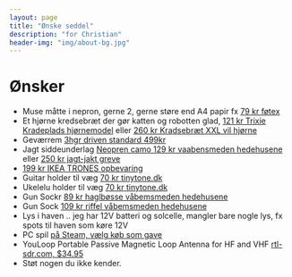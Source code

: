```yaml
---
layout: page
title: "Ønske seddel"
description: "for Christian"
header-img: "img/about-bg.jpg"
---
```

# Ønsker

* Muse måtte i nepron, gerne 2, gerne støre end A4 papir fx [79 kr føtex](https://www.foetex.dk/produkter/musemaatte-40-x-45-cm-sort/100516636/)
* Et hjørne kredsebræt der gør katten og robotten glad, [121 kr Trixie Kradeplads hjørnemodel](https://www.brekz.dk/kradsetrae/trixie-kradseplade-hjornemodel.html) eller [260 kr Kradsebræt XXL vil hjørne](https://www.brekz.dk/kradsetrae/kradsebraet-xxl-til-vaeghjorner-38x75-cm-bxh.html)
* Geværrem [3hgr driven standard 499kr](https://xtragrej.dk/shop/573-gevaerremme/9436-3hgr-driven-gevaerrem/)
* Jagt siddeunderlag [Neopren camo 129 kr vaabensmeden hedehusene](https://vaabensmeden.dk/shop/jagt/paa-jagten/stole-rygsaekke/neopren-camo-siddeunderlag/) eller [ 250 kr jagt-jakt greve](https://jagt-jakt.dk/siddeunderlag-276/sidde-pude-firkantet-stor-p2428)
* [199 kr IKEA TRONES opbevaring](https://www.ikea.com/dk/da/p/trones-skoskab-opbevaring-hvid-00397307/)
* Guitar holder til væg [70 kr tinytone.dk](https://tinytone.dk/produkt/guitarholder-til-vaeg-ogh-1/)
* Ukelelu holder til væg [70 kr tinytone.dk](https://tinytone.dk/produkt/vaegholder-til-ukulele-sort/)
* Gun Sockr [89 kr haglbøsse våbemsmeden hedehusene](https://vaabensmeden.dk/shop/tilbehoer/tilbehoer-til-vaabenskab/gun-sock-til-haglvaaben/)
* Gun Sock [109 kr riffel våbemsmeden hedehusene](https://vaabensmeden.dk/shop/tilbehoer/tilbehoer-til-vaabenskab/gun-sock-til-haglvaaben-kopier/)
* Lys i haven .. jeg har 12V batteri og solcelle, mangler bare nogle lys, fx spots til haven som køre 12V
* PC spil [på Steam, vælg køb som gave](https://store.steampowered.com/wishlist/profiles/76561197993716838/#sort=order)
* YouLoop Portable Passive Magnetic Loop Antenna for HF and VHF [rtl-sdr.com, $34.95](https://www.rtl-sdr.com/buy-rtl-sdr-dvb-t-dongles/?add-to-cart=41564)
* Støt nogen du ikke kender.
